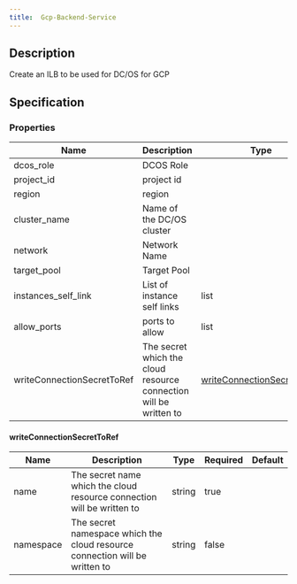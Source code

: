 ```yaml
---
title:  Gcp-Backend-Service
---
```


## Description

Create an ILB to be used for DC/OS for GCP

## Specification


### Properties

 Name | Description | Type | Required | Default 
 ------------ | ------------- | ------------- | ------------- | ------------- 
 dcos_role | DCOS Role |  | true |  
 project_id | project id |  | true |  
 region | region |  | true |  
 cluster_name | Name of the DC/OS cluster |  | true |  
 network | Network Name |  | true |  
 target_pool | Target Pool |  | true |  
 instances_self_link | List of instance self links | list | true |  
 allow_ports | ports to allow | list | false |  
 writeConnectionSecretToRef | The secret which the cloud resource connection will be written to | [writeConnectionSecretToRef](#writeConnectionSecretToRef) | false |  


#### writeConnectionSecretToRef

 Name | Description | Type | Required | Default 
 ------------ | ------------- | ------------- | ------------- | ------------- 
 name | The secret name which the cloud resource connection will be written to | string | true |  
 namespace | The secret namespace which the cloud resource connection will be written to | string | false |  
